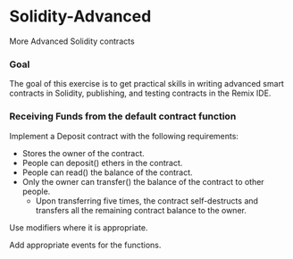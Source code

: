 # Solidity-Advanced
More Advanced Solidity contracts

### Goal

The goal of this exercise is to get practical skills in writing advanced smart contracts in Solidity, publishing, and testing contracts in the Remix IDE.

### Receiving Funds from the default contract function
Implement a Deposit contract with the following requirements:
- Stores the owner of the contract.
- People can deposit() ethers in the contract.
- People can read() the balance of the contract.
- Only the owner can transfer() the balance of the contract to other people.
  - Upon transferring five times, the contract self-destructs and transfers all the remaining contract balance to the owner.
  
Use modifiers where it is appropriate.

Add appropriate events for the functions.

